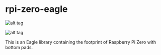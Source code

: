 # rpi-zero-eagle

![alt tag](http://i.imgur.com/KBWR9wd.png)

![alt tag](http://i.imgur.com/6VUIk5U.png)

This is an Eagle library containing the footprint of Raspberry Pi Zero with bottom pads.
